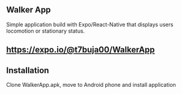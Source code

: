 ## Walker App

Simple application build with Expo/React-Native that displays users locomotion or stationary status.  

## https://expo.io/@t7buja00/WalkerApp 

## Installation 

Clone WalkerApp.apk, move to Android phone and install application
